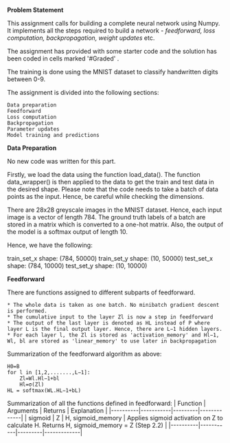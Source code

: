**Problem Statement**

This assignment calls for building a complete neural network using Numpy. It implements all the steps required to build a network - *feedforward, loss computation, backpropagation, weight updates* etc.

The assignment has provided with some starter code and the solution has been coded in cells marked '#Graded' .

The training is done using the MNIST dataset to classify handwritten digits between 0-9.
 
The assignment is divided into the following sections:

    Data preparation
    Feedforward
    Loss computation
    Backpropagation
    Parameter updates
    Model training and predictions


**Data Preparation**

No new code was written for this part.

Firstly, we load the data using the function load_data(). The function data_wrapper() is then applied to the data to get the train and test data in the desired shape. Please note that the code needs to take a batch of data points as the input. Hence, be careful while checking the dimensions.

There are 28x28 greyscale images in the MNIST dataset. Hence, each input image is a vector of length 784. The ground truth labels of a batch are stored in a matrix which is converted to a one-hot matrix. Also, the output of the model is a softmax output of length 10. 


Hence, we have the following:

train_set_x shape: (784, 50000)
train_set_y shape: (10, 50000)
test_set_x shape: (784, 10000)
test_set_y shape: (10, 10000)

**Feedforward**

There are functions assigned to different subparts of feedforward. 

    * The whole data is taken as one batch. No minibatch gradient descent is performed.
    * The cumulative input to the layer Zl is now a step in feedforward
    * The output of the last layer is denoted as HL instead of P where layer L is the final output layer. Hence, there are L−1 hidden layers.
    * For each layer l, the Zl is stored as 'activation_memory' and Hl−1, Wl, bl are stored as 'linear_memory' to use later in backpropagation

Summarization of the feedforward algorithm as above:

    H0=B
    for l in [1,2,.......,L−1]:
        Zl=Wl.Hl−1+bl
        Hl=σ(Zl)
    HL = softmax(WL.HL−1+bL)

Summarization of all the functions defined in feedforward:
| Function | Arguments | Returns | Explanation |
|----------|-----------|---------|-------------|
| sigmoid | Z | H, sigmoid_memory | Applies sigmoid activation on Z to calculate H. Returns H, sigmoid_memory = Z  (Step 2.2) |
|----------|-----------|---------|-------------|
